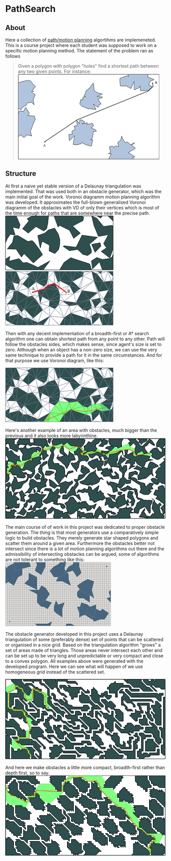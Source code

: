 # PathSearch

## About
Here a collection of [path/motion planning](https://en.wikipedia.org/wiki/Motion_planning) algortihms are implemeneted. This is a course project where each student was supposed to work on a specific motion planning method. The statement of the problem ran as follows

> Given a polygon with polygon "holes" find a shortest path between any two given points.
> For instance:
![example](/example.png)

## Structure
At first a naive yet stable version of a Delaunay triangulation was implemented. That was used both in an obstacle generator, which was the main initial goal of the work. Voronoi diagramm motion planning algorithm was developed. It approximates the full-blown generalised Voronoi diagramm of the obstacles with VD of only their vertices which is most of the time enough for paths that are somewhere near the precise path.
![obstacles](/obstacles.png) ![triangulation](/triangulation_path.png)

Then with any decent implementation of a broadth-first or A\* search algorithm one can obtain shortest path from any point to any other. Path will follow the obstacles sides, which makes sense, since agent's size is set to zero. 
Although when an object has a non-zero size, we can use the very same technique to provide a path for it in the same circumstances. And for that purpose we use Voronoi diagram, like this:

![voronoi](/path_voronoi.png)

Here's another example of an area with obstacles, much bigger than the previous and it also looks more labyrinthine.
![big_example](/big_example.png)

The main course of of work in this project was dedicated to proper obstacle generation. The thing is that most generators use a comparatively simple logic to build obstacles. They merely generate star shaped polygons and scatter them around a given area. Furthermore the obstacles better not intersect since there is a lot of motion planning algorithms out there and the admissibility of intersecting obstacles can be argued, some of algorithms are not tolerant to something like this:
![wrong](/wrong.png)

The obstacle generator developed in this project uses a Delaunay triangulation of some (preferably dense) set of points that can be scattered or organised in a nice grid. Based on the triangulation algorithm "grows" a set of areas made of triangles. Those areas never intersect each other and can be set up to be very long and unpredictable or very compact and close to a convex polygon. All examples above were generated with the developed program. 
Here we can see what will happen of we use homogeneous grid instead of the scattered set.

![non_compact](non_compact_grid.png)

And here we make obstacles a little more compact, broadth-first rather than depth first, so to say.
![compact](/compact_grid.png)
